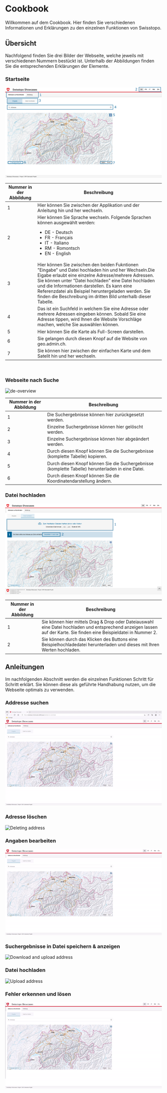 # Cookbook

Willkommen auf dem Cookbook. Hier finden Sie verschiedenen Informationen und Erklärungen zu den einzelnen Funktionen von Swisstopo.

## Übersicht

Nachfolgend finden Sie drei Bilder der Webseite, welche jeweils mit verschiedenen Nummern bestückt ist. Unterhalb der Abbildungen finden Sie die entsprechenden Erklärungen der Elemente.

### Startseite

![de-overview](pictures/german-eingabe.png)

| Nummer in der Abbildung | Beschreibung                                                                                                                                                                                                                                                                                                                                                                                 |
| ----------------------- | -------------------------------------------------------------------------------------------------------------------------------------------------------------------------------------------------------------------------------------------------------------------------------------------------------------------------------------------------------------------------------------------- |
| 1                       | Hier können Sie zwischen der Applikation und der Anleitung hin und her wechseln.                                                                                                                                                                                                                                                                                                             |
| 2                       | Hier können Sie Sprache wechseln. Folgende Sprachen können ausgewählt werden: <ul><li> DE - Deutsch </li><li> FR - Français </li><li> IT - Italiano </li><li> RM - Romontsch </li><li> EN - English </li></ul>                                                                                                                                                                               |
| 3                       | Hier können Sie zwischen den beiden Fukntionen "Eingabe" und Datei hochladen hin und her Wechseln.Die Eigabe erlaubt eine einzelne Adresse/mehrere Adressen. Sie können unter "Datei hochladen" eine Datei hochladen und die Informationen darstellen. Es kann eine Referenzdatei als Beispiel heruntergeladen werden. Sie finden die Beschreibung im dritten Bild unterhalb dieser Tabelle. |
| 4                       | Das ist ein Suchfeld in welchem Sie eine Adresse oder mehrere Adressen eingeben können. Sobald Sie eine Adresse tippen, wird Ihnen die Website Vorschläge machen, welche Sie auswählen können.                                                                                                                                                                                               |
| 5                       | Hier können Sie die Karte als Full-Screen darstellen.                                                                                                                                                                                                                                                                                                                                        |
| 6                       | Sie gelangen durch diesen Knopf auf die Website von geo.admin.ch.                                                                                                                                                                                                                                                                                                                            |
| 7                       | Sie können hier zwischen der einfachen Karte und dem Satelit hin und her wechseln.                                                                                                                                                                                                                                                                                                           |

<br>

### Webseite nach Suche

![de-overview](pictures/german-eingabe-with-address.png)

| Nummer in der Abbildung | Beschreibung                                                                                      |
| ----------------------- | ------------------------------------------------------------------------------------------------- |
| 1                       | Die Suchergebnisse können hier zurückgesetzt werden.                                              |
| 2                       | Einzelne Suchergebnisse können hier gelöscht werden.                                              |
| 3                       | Einzelne Suchergebnisse können hier abgeändert werden.                                            |
| 4                       | Durch diesen Knopf können Sie die Suchergebnisse (komplette Tabelle) kopieren.                    |
| 5                       | Durch diesen Knopf können Sie die Suchergebnisse (komplette Tabelle) herunterladen in eine Datei. |
| 6                       | Durch diesen Knopf können Sie die Koordinatendarstellung ändern.                                  |

### Datei hochladen

![de-overview](pictures/german-file-upload.png)

| Nummer in der Abbildung | Beschreibung                                                                                                                                                          |
| ----------------------- | --------------------------------------------------------------------------------------------------------------------------------------------------------------------- |
| 1                       | Sie können hier mittels Drag & Drop oder Dateiauswahl eine Datei hochladen und entsprechend anzeigen lassen auf der Karte. Sie finden eine Beispieldatei in Nummer 2. |
| 2                       | Sie können durch das Klicken des Buttons eine Beispielhochladedatei herunterladen und dieses mit Ihren Werten hochladen.                                              |

## Anleitungen

Im nachfolgenden Abschnitt werden die einzelnen Funktionen Schritt für Schritt erklärt. Sie können diese als geführte Handhabung nutzen, um die Webseite optimals zu verwenden.

### Addresse suchen

![Adding address](pictures/de-swisstopo-add-cast.gif)

### Adresse löschen

![Deleting address](pictures/de-swisstopo-add-delete-cast.gif)

### Angaben bearbeiten

![Editing address](pictures/de-swisstopo-edit-cast.gif)

### Suchergebnisse in Datei speichern & anzeigen

![Download and upload address](pictures/de-swisstopo-download-upload-cast.gif)

### Datei hochladen

![Upload address](pictures/de-swisstopo-upload-cast.gif)

### Fehler erkennen und lösen

![Error address](pictures/de-swisstopo-error-cast.gif)
